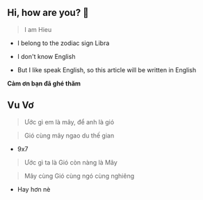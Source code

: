 **Hi, how are you? 👋**
---

> I am Hieu

- I belong to the zodiac sign Libra 

- I don't know English

- But I like speak English, so this article will be written in English 

**Cảm ơn bạn đã ghé thăm**

**Vu Vơ**
---

> Ước gì em là mây, để anh là gió

> Gió cùng mây ngao du thế gian

- 9x7

> Ước gì ta là Gió còn nàng là Mây

> Mây cùng Gió cùng ngó cùng nghiêng 

- Hay hơn nè

> 

> 
